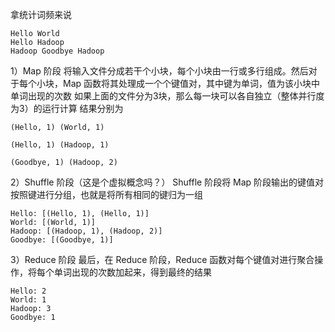 
拿统计词频来说
```
Hello World
Hello Hadoop
Hadoop Goodbye Hadoop
```

1）Map 阶段
将输入文件分成若干个小块，每个小块由一行或多行组成。然后对于每个小块，Map 函数将其处理成一个个键值对，其中键为单词，值为该小块中单词出现的次数
如果上面的文件分为3块，那么每一块可以各自独立（整体并行度为3）的运行计算
结果分别为
```
(Hello, 1) (World, 1)

(Hello, 1) (Hadoop, 1)

(Goodbye, 1) (Hadoop, 2)
```
2）Shuffle 阶段（这是个虚拟概念吗？）
Shuffle 阶段将 Map 阶段输出的键值对按照键进行分组，也就是将所有相同的键归为一组
```
Hello: [(Hello, 1), (Hello, 1)]
World: [(World, 1)]
Hadoop: [(Hadoop, 1), (Hadoop, 2)]
Goodbye: [(Goodbye, 1)]
```
3）Reduce 阶段
最后，在 Reduce 阶段，Reduce 函数对每个键值对进行聚合操作，将每个单词出现的次数加起来，得到最终的结果
```
Hello: 2
World: 1
Hadoop: 3
Goodbye: 1
```
